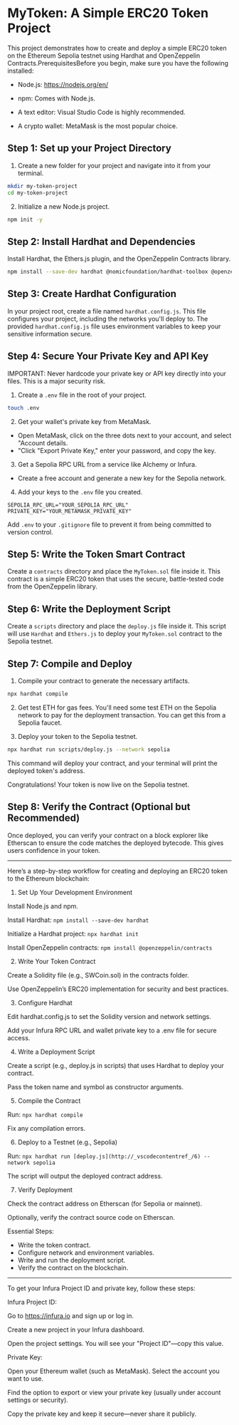 # MyToken: A Simple ERC20 Token Project

This project demonstrates how to create and deploy a simple ERC20 token on the Ethereum Sepolia testnet using Hardhat and OpenZeppelin Contracts.PrerequisitesBefore you begin, make sure you have the following installed:

- Node.js: https://nodejs.org/en/

- npm: Comes with Node.js.

- A text editor: Visual Studio Code is highly recommended.

- A crypto wallet: MetaMask is the most popular choice.

## Step 1: Set up your Project Directory

1. Create a new folder for your project and navigate into it from your terminal.
```bash
mkdir my-token-project
cd my-token-project
```
2. Initialize a new Node.js project.
```bash 
npm init -y 
```

## Step 2: Install Hardhat and Dependencies

Install Hardhat, the Ethers.js plugin, and the OpenZeppelin Contracts library.
```bash
npm install --save-dev hardhat @nomicfoundation/hardhat-toolbox @openzeppelin/contracts
```

## Step 3: Create Hardhat Configuration
In your project root, create a file named `hardhat.config.js`. This file configures your project, including the networks you'll deploy to. The provided `hardhat.config.js` file uses environment variables to keep your sensitive information secure.

## Step 4: Secure Your Private Key and API Key

IMPORTANT: Never hardcode your private key or API key directly into your files. This is a major security risk.

1. Create a `.env` file in the root of your project.
```bash 
touch .env
```

2. Get your wallet's private key from MetaMask.

- Open MetaMask, click on the three dots next to your account, and select "Account details.
- "Click "Export Private Key," enter your password, and copy the key.

3. Get a Sepolia RPC URL from a service like Alchemy or Infura.

- Create a free account and generate a new key for the Sepolia network.

4. Add your keys to the `.env` file you created.
```
SEPOLIA_RPC_URL="YOUR_SEPOLIA_RPC_URL"
PRIVATE_KEY="YOUR_METAMASK_PRIVATE_KEY"
```

Add `.env` to your `.gitignore` file to prevent it from being committed to version control.

## Step 5: Write the Token Smart Contract
Create a `contracts` directory and place the `MyToken.sol` file inside it. This contract is a simple ERC20 token that uses the secure, battle-tested code from the OpenZeppelin library.

## Step 6: Write the Deployment Script

Create a `scripts` directory and place the `deploy.js` file inside it. This script will use `Hardhat` and `Ethers.js` to deploy your `MyToken.sol` contract to the Sepolia testnet.

## Step 7: Compile and Deploy

1. Compile your contract to generate the necessary artifacts.
```bash
npx hardhat compile
```

2. Get test ETH for gas fees. 
You'll need some test ETH on the Sepolia network to pay for the deployment transaction. You can get this from a Sepolia faucet.

3. Deploy your token to the Sepolia testnet.
```bash
npx hardhat run scripts/deploy.js --network sepolia
```
This command will deploy your contract, and your terminal will print the deployed token's address. 

Congratulations! Your token is now live on the Sepolia testnet.

## Step 8: Verify the Contract (Optional but Recommended)

Once deployed, you can verify your contract on a block explorer like Etherscan to ensure the code matches the deployed bytecode. This gives users confidence in your token.

-----
Here’s a step-by-step workflow for creating and deploying an ERC20 token to the Ethereum blockchain:

1. Set Up Your Development Environment

Install Node.js and npm.

Install Hardhat: `npm install --save-dev hardhat`

Initialize a Hardhat project: `npx hardhat init`

Install OpenZeppelin contracts: `npm install @openzeppelin/contracts`

2. Write Your Token Contract

Create a Solidity file (e.g., SWCoin.sol) in the contracts folder.

Use OpenZeppelin’s ERC20 implementation for security and best practices.

3. Configure Hardhat

Edit hardhat.config.js to set the Solidity version and network settings.

Add your Infura RPC URL and wallet private key to a .env file for secure access.

4. Write a Deployment Script

Create a script (e.g., deploy.js in scripts) that uses Hardhat to deploy your contract.

Pass the token name and symbol as constructor arguments.

5. Compile the Contract

Run: `npx hardhat compile`

Fix any compilation errors.

6. Deploy to a Testnet (e.g., Sepolia)

Run: `npx hardhat run [deploy.js](http://_vscodecontentref_/6) --network sepolia`

The script will output the deployed contract address.

7. Verify Deployment

Check the contract address on Etherscan (for Sepolia or mainnet).

Optionally, verify the contract source code on Etherscan.


Essential Steps:

- Write the token contract.
- Configure network and environment variables.
- Write and run the deployment script.
- Verify the contract on the blockchain.


-----
To get your Infura Project ID and private key, follow these steps:

Infura Project ID:

Go to https://infura.io and sign up or log in.

Create a new project in your Infura dashboard.

Open the project settings. You will see your "Project ID"—copy this value.


Private Key:

Open your Ethereum wallet (such as MetaMask).
Select the account you want to use.

Find the option to export or view your private key (usually under account settings or security).

Copy the private key and keep it secure—never share it publicly.